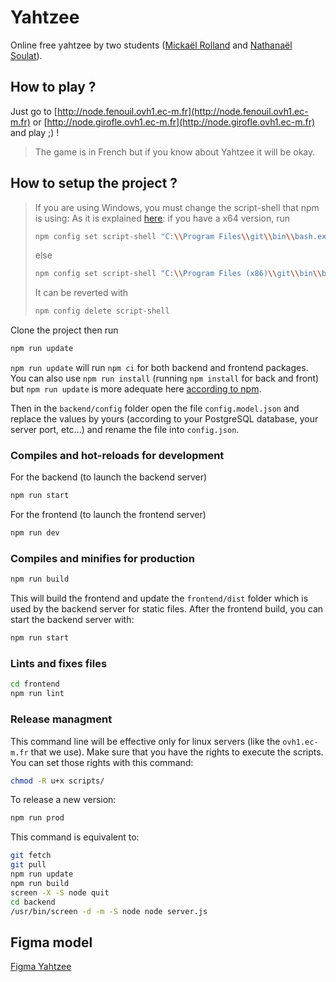 # Yahtzee

Online free yahtzee by two students ([Mickaël Rolland](https://github.com/mickaelrolland) and [Nathanaël Soulat](https://github.com/nsoulat)).

## How to play ?

Just go to [http://node.fenouil.ovh1.ec-m.fr](http://node.fenouil.ovh1.ec-m.fr) or [http://node.girofle.ovh1.ec-m.fr](http://node.girofle.ovh1.ec-m.fr) and play ;) !

> The game is in French but if you know about Yahtzee it will be okay.

## How to setup the project ?

>If you are using Windows, you must change the script-shell that npm is using:
>As it is explained [here](https://stackoverflow.com/questions/23243353/how-to-set-shell-for-npm-run-scripts-in-windows): if you have a x64 version, run
>
>```bash
>npm config set script-shell "C:\\Program Files\\git\\bin\\bash.exe"
>```
>
>else
>
>```bash
>npm config set script-shell "C:\\Program Files (x86)\\git\\bin\\bash.exe"
>```
>
>It can be reverted with
>
>```bash
>npm config delete script-shell
>```

Clone the project then run

```bash
npm run update
```

`npm run update` will run `npm ci` for both backend and frontend packages.
You can also use `npm run install` (running `npm install` for back and front) but `npm run update` is more adequate here [according to npm](https://docs.npmjs.com/cli/v7/commands/npm-ci).

Then in the `backend/config` folder open the file `config.model.json` and replace the values by yours (according to your PostgreSQL database, your server port, etc...) and rename the file into `config.json`.

### Compiles and hot-reloads for development

For the backend (to launch the backend server)

```bash
npm run start
```

For the frontend (to launch the frontend server)

```bash
npm run dev
```

### Compiles and minifies for production

```bash
npm run build
```

This will build the frontend and update the `frontend/dist` folder which is used by the backend server for static files.
After the frontend build, you can start the backend server with:

```bash
npm run start
```

### Lints and fixes files

```bash
cd frontend
npm run lint
```

### Release managment

This command line will be effective only for linux servers (like the `ovh1.ec-m.fr` that we use).
Make sure that you have the rights to execute the scripts.
You can set those rights with this command:

```bash
chmod -R u+x scripts/
```

To release a new version:

```bash
npm run prod
```

This command is equivalent to:

```bash
git fetch
git pull
npm run update
npm run build
screen -X -S node quit
cd backend
/usr/bin/screen -d -m -S node node server.js
```

## Figma model

[Figma Yahtzee](https://www.figma.com/file/QQ74Ou5yLQ9YuvqtcWaJh8/Yahtzee)
